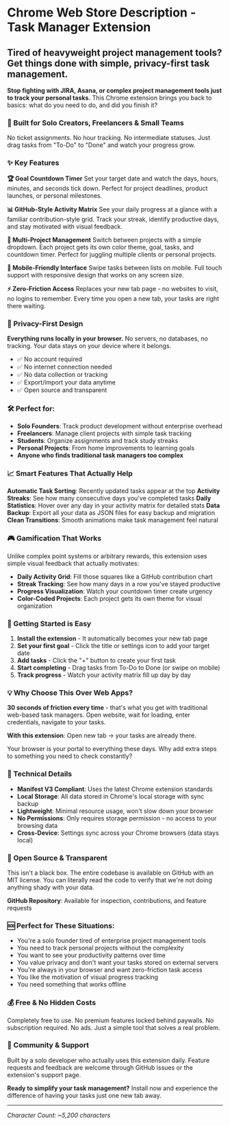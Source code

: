 # Chrome Web Store Description - Task Manager Extension

## Tired of heavyweight project management tools? Get things done with simple, privacy-first task management.

**Stop fighting with JIRA, Asana, or complex project management tools just to track your personal tasks.** This Chrome extension brings you back to basics: what do you need to do, and did you finish it?

### 🎯 Built for Solo Creators, Freelancers & Small Teams

No ticket assignments. No hour tracking. No intermediate statuses. Just drag tasks from "To-Do" to "Done" and watch your progress grow.

### ✨ Key Features

**🏆 Goal Countdown Timer**
Set your target date and watch the days, hours, minutes, and seconds tick down. Perfect for project deadlines, product launches, or personal milestones.

**📊 GitHub-Style Activity Matrix**
See your daily progress at a glance with a familiar contribution-style grid. Track your streak, identify productive days, and stay motivated with visual feedback.

**🚀 Multi-Project Management**
Switch between projects with a simple dropdown. Each project gets its own color theme, goal, tasks, and countdown timer. Perfect for juggling multiple clients or personal projects.

**📱 Mobile-Friendly Interface**
Swipe tasks between lists on mobile. Full touch support with responsive design that works on any screen size.

**⚡ Zero-Friction Access**
Replaces your new tab page - no websites to visit, no logins to remember. Every time you open a new tab, your tasks are right there waiting.

### 🔐 Privacy-First Design

**Everything runs locally in your browser.** No servers, no databases, no tracking. Your data stays on your device where it belongs.

- ✅ No account required
- ✅ No internet connection needed  
- ✅ No data collection or tracking
- ✅ Export/import your data anytime
- ✅ Open source and transparent

### 🛠️ Perfect for:

- **Solo Founders**: Track product development without enterprise overhead
- **Freelancers**: Manage client projects with simple task tracking
- **Students**: Organize assignments and track study streaks  
- **Personal Projects**: From home improvements to learning goals
- **Anyone who finds traditional task managers too complex**

### 📈 Smart Features That Actually Help

**Automatic Task Sorting**: Recently updated tasks appear at the top
**Activity Streaks**: See how many consecutive days you've completed tasks
**Daily Statistics**: Hover over any day in your activity matrix for detailed stats
**Data Backup**: Export all your data as JSON files for easy backup and migration
**Clean Transitions**: Smooth animations make task management feel natural

### 🎮 Gamification That Works

Unlike complex point systems or arbitrary rewards, this extension uses simple visual feedback that actually motivates:

- **Daily Activity Grid**: Fill those squares like a GitHub contribution chart
- **Streak Tracking**: See how many days in a row you've stayed productive  
- **Progress Visualization**: Watch your countdown timer create urgency
- **Color-Coded Projects**: Each project gets its own theme for visual organization

### 🚦 Getting Started is Easy

1. **Install the extension** - It automatically becomes your new tab page
2. **Set your first goal** - Click the title or settings icon to add your target date
3. **Add tasks** - Click the "+" button to create your first task
4. **Start completing** - Drag tasks from To-Do to Done (or swipe on mobile)
5. **Track progress** - Watch your activity matrix fill up day by day

### 💡 Why Choose This Over Web Apps?

**30 seconds of friction every time** - that's what you get with traditional web-based task managers. Open website, wait for loading, enter credentials, navigate to your tasks.

**With this extension**: Open new tab → your tasks are already there.

Your browser is your portal to everything these days. Why add extra steps to something you need to check constantly?

### 🔧 Technical Details

- **Manifest V3 Compliant**: Uses the latest Chrome extension standards
- **Local Storage**: All data stored in Chrome's local storage with sync backup
- **Lightweight**: Minimal resource usage, won't slow down your browser  
- **No Permissions**: Only requires storage permission - no access to your browsing data
- **Cross-Device**: Settings sync across your Chrome browsers (data stays local)

### 🌟 Open Source & Transparent

This isn't a black box. The entire codebase is available on GitHub with an MIT license. You can literally read the code to verify that we're not doing anything shady with your data.

**GitHub Repository**: Available for inspection, contributions, and feature requests

### 🆘 Perfect for These Situations:

- You're a solo founder tired of enterprise project management tools
- You need to track personal projects without the complexity  
- You want to see your productivity patterns over time
- You value privacy and don't want your tasks stored on external servers
- You're always in your browser and want zero-friction task access
- You like the motivation of visual progress tracking
- You need something that works offline

### 💰 Free & No Hidden Costs

Completely free to use. No premium features locked behind paywalls. No subscription required. No ads. Just a simple tool that solves a real problem.

### 🤝 Community & Support

Built by a solo developer who actually uses this extension daily. Feature requests and feedback are welcome through GitHub issues or the extension's support page.

**Ready to simplify your task management?** Install now and experience the difference of having your tasks just one new tab away.

---

*Character Count: ~5,200 characters*

